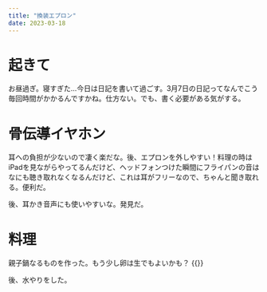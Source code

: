 ```yaml
---
title: "換装エプロン"
date: 2023-03-18
---
```



# 起きて
お昼過ぎ。寝すぎた...今日は日記を書いて過ごす。3月7日の日記ってなんでこう毎回時間がかかるんですかね。仕方ない。でも、書く必要がある気がする。

# 骨伝導イヤホン

耳への負担が少ないので凄く楽だな。後、エプロンを外しやすい！料理の時はiPadを見ながらやってるんだけど、ヘッドフォンつけた瞬間にフライパンの音はなにも聴き取れなくなるんだけど、これは耳がフリーなので、ちゃんと聞き取れる。便利だ。

後、耳かき音声にも使いやすいな。発見だ。

# 料理
親子鍋なるものを作った。もう少し卵は生でもよいかも？
{{<tweet user="dango_bot" id="1637054759088824322">}}

後、水やりをした。